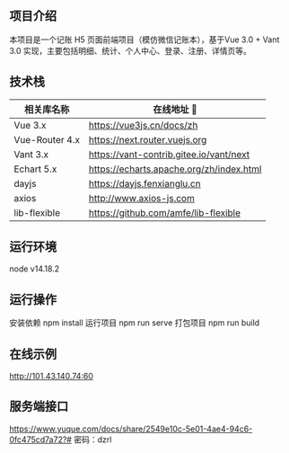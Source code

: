 ## 项目介绍

本项目是一个记账 H5 页面前端项目（模仿微信记账本），基于Vue 3.0 + Vant 3.0 实现，主要包括明细、统计、个人中心、登录、注册、详情页等。

## 技术栈

| 相关库名称 | 在线地址 🔗 |
| --------- | ----- |
| Vue 3.x | https://vue3js.cn/docs/zh |
| Vue-Router 4.x | https://next.router.vuejs.org |
| Vant 3.x | https://vant-contrib.gitee.io/vant/next |
| Echart 5.x | https://echarts.apache.org/zh/index.html |
| dayjs | https://dayjs.fenxianglu.cn |
| axios | http://www.axios-js.com |
| lib-flexible | https://github.com/amfe/lib-flexible |

## 运行环境

node v14.18.2

## 运行操作

安装依赖 npm install
运行项目 npm run serve
打包项目 npm run build

## 在线示例
http://101.43.140.74:60

## 服务端接口
https://www.yuque.com/docs/share/2549e10c-5e01-4ae4-94c6-0fc475cd7a72?#
密码：dzrl
